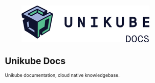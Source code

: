 <p align="center">
  <img src="https://raw.githubusercontent.com/unikubehq/docs/main/logo_docs.png" width="400">
</p>

# Unikube Docs
Unikube documentation, cloud native knowledgebase.
